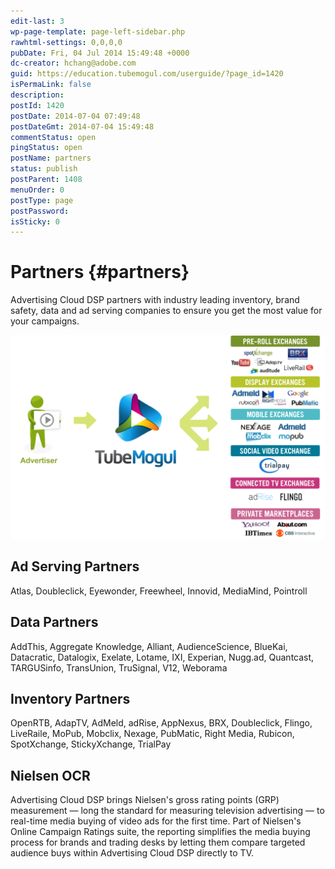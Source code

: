 ```yaml
---
edit-last: 3
wp-page-template: page-left-sidebar.php
rawhtml-settings: 0,0,0,0
pubDate: Fri, 04 Jul 2014 15:49:48 +0000
dc-creator: hchang@adobe.com
guid: https://education.tubemogul.com/userguide/?page_id=1420
isPermaLink: false
description: 
postId: 1420
postDate: 2014-07-04 07:49:48
postDateGmt: 2014-07-04 15:49:48
commentStatus: open
pingStatus: open
postName: partners
status: publish
postParent: 1408
menuOrder: 0
postType: page
postPassword: 
isSticky: 0
---
```


# Partners {#partners}

Advertising Cloud DSP partners with industry leading inventory, brand safety, data and ad serving companies to ensure you get the most value for your campaigns.

[ ![partners](assets/partners-1024x662.png)](assets/partners.png) 

## Ad Serving Partners
Atlas, Doubleclick, Eyewonder, Freewheel, Innovid, MediaMind, Pointroll

## Data Partners
AddThis, Aggregate Knowledge, Alliant, AudienceScience, BlueKai, Datacratic, Datalogix, Exelate, Lotame, IXI, Experian, Nugg.ad, Quantcast, TARGUSinfo, TransUnion, TruSignal, V12, Weborama

## Inventory Partners
OpenRTB, AdapTV, AdMeld, adRise, AppNexus, BRX, Doubleclick, Flingo, LiveRaile, MoPub, Mobclix, Nexage, PubMatic, Right Media, Rubicon, SpotXchange, StickyXchange, TrialPay

## Nielsen OCR
Advertising Cloud DSP brings Nielsen's gross rating points (GRP) measurement &mdash; long the standard for measuring television advertising &mdash; to real-time media buying of video ads for the first time. Part of Nielsen's Online Campaign Ratings suite, the reporting simplifies the media buying process for brands and trading desks by letting them compare targeted audience buys within Advertising Cloud DSP directly to TV.
